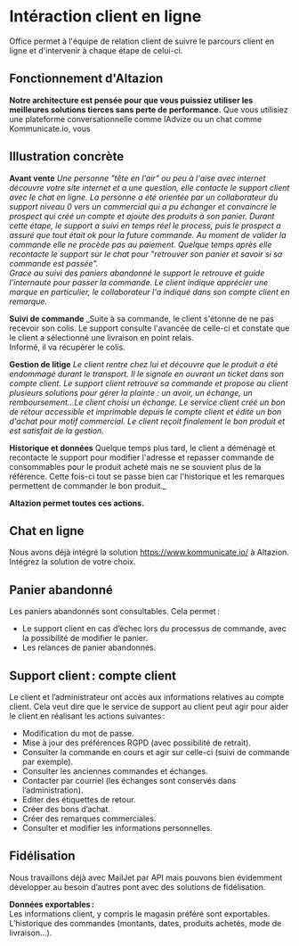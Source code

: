 # Intéraction client en ligne
Office permet à l'équipe de relation client de suivre le parcours client en ligne et d'intervenir à chaque étape de celui-ci. 

## Fonctionnement d'Altazion
**Notre architecture est pensée pour que vous puissiez utiliser les meilleures solutions tierces sans perte de performance.**
Que vous utilisiez une plateforme conversationnelle comme IAdvize ou un chat comme Kommunicate.io, vous

## Illustration concrète

**Avant vente**
_Une personne "tête en l'air" ou peu à l'aise avec internet découvre votre site internet et a une question, elle contacte le support client avec le chat en ligne. 
La personne a été orientée par un collaborateur du support niveau 0 vers un commercial qui a pu échanger et convaincre le prospect qui créé un compte et ajoute des produits à son panier. Durant cette étape, le support a suivi en temps réel le process, puis le prospect a assuré que tout était ok pour la future commande. 
Au moment de valider la commande elle ne procède pas au paiement. Quelque temps après elle recontacte le support sur le chat pour "retrouver son panier et savoir si sa commande est passée".  
Grace au suivi des paniers abandonné le support le retrouve et guide l'internaute pour passer la commande. Le client indique apprécier une marque en particulier, le collaborateur l'a indiqué dans son compte client en remarque._ 

**Suivi de commande**
_Suite à sa commande, le client s'étonne de ne pas recevoir son colis. Le support consulte l'avancée de celle-ci et constate que le client a sélectionné une livraison en point relais.  
Informé, il va récupérer le colis. 

**Gestion de litige**
_Le client rentre chez lui et découvre que le produit a été endommagé durant le transport. Il le signale en ouvrant un ticket dans son compte client.
Le support client retrouve sa commande et propose au client plusieurs solutions pour gérer la plainte : un avoir, un échange, un remboursement...Le client choisi un échange. Le service client créé un bon de retour accessible et imprimable depuis le compte client et édite un bon d'achat pour motif commercial. Le client reçoit finalement le bon produit et est satisfait de la gestion._

**Historique et données**
Quelque temps plus tard, le client a déménagé et recontacte le support pour modifier l'adresse et repasser commande de consommables pour le produit acheté mais ne se souvient plus de la référence. 
Cette fois-ci tout se passe bien car l'historique et les remarques permettent de commander le bon produit._

**Altazion permet toutes ces actions.**

## Chat en ligne 

Nous avons déjà intégré la solution https://www.kommunicate.io/ à Altazion. 
Intégrez la solution de votre choix.

## Panier abandonné

Les paniers abandonnés sont consultables. Cela permet :  
- Le support client en cas d’échec lors du processus de commande, avec la possibilité de modifier le panier.  
- Les relances de panier abandonnés.  

## Support client : compte client 

Le client et l’administrateur ont accès aux informations relatives au compte client.
Cela veut dire que le service de support au client peut agir pour aider le client en réalisant les actions suivantes :  
- Modification du mot de passe. 
- Mise à jour des préférences RGPD (avec possibilité de retrait). 
- Consulter la commande en cours et agir sur celle-ci (suivi de commande par exemple). 
- Consulter les anciennes commandes et échanges. 
- Contacter par courriel (les échanges sont conservés dans l’administration). 
- Editer des étiquettes de retour. 
- Créer des bons d’achat. 
- Créer des remarques commerciales. 
- Consulter et modifier les informations personnelles. 

## Fidélisation 

Nous travaillons déjà avec MailJet par API mais pouvons bien évidemment développer au besoin d’autres pont avec des solutions de fidélisation.  

**Données exportables :**  
Les informations client, y compris le magasin préféré sont exportables. 
L’historique des commandes (montants, dates, produits achetés, mode de livraison…). 